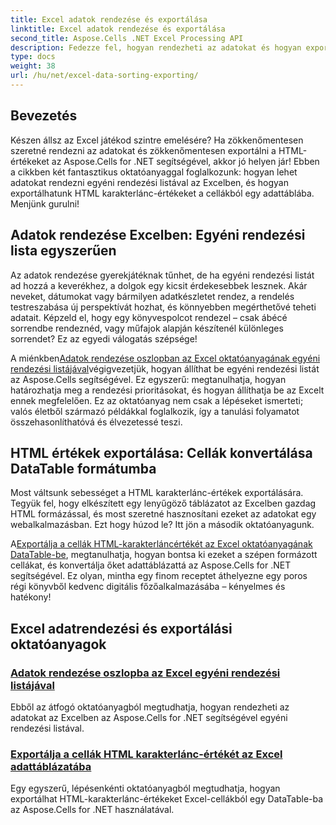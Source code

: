 ```yaml
---
title: Excel adatok rendezése és exportálása
linktitle: Excel adatok rendezése és exportálása
second_title: Aspose.Cells .NET Excel Processing API
description: Fedezze fel, hogyan rendezheti az adatokat és hogyan exportálhat HTML-értékeket Excelben az Aspose.Cells for .NET segítségével ezeken a könnyen követhető oktatóanyagokon keresztül.
type: docs
weight: 38
url: /hu/net/excel-data-sorting-exporting/
---
```

## Bevezetés

Készen állsz az Excel játékod szintre emelésére? Ha zökkenőmentesen szeretné rendezni az adatokat és zökkenőmentesen exportálni a HTML-értékeket az Aspose.Cells for .NET segítségével, akkor jó helyen jár! Ebben a cikkben két fantasztikus oktatóanyaggal foglalkozunk: hogyan lehet adatokat rendezni egyéni rendezési listával az Excelben, és hogyan exportálhatunk HTML karakterlánc-értékeket a cellákból egy adattáblába. Menjünk gurulni!

## Adatok rendezése Excelben: Egyéni rendezési lista egyszerűen

Az adatok rendezése gyerekjátéknak tűnhet, de ha egyéni rendezési listát ad hozzá a keverékhez, a dolgok egy kicsit érdekesebbek lesznek. Akár neveket, dátumokat vagy bármilyen adatkészletet rendez, a rendelés testreszabása új perspektívát hozhat, és könnyebben megérthetővé teheti adatait. Képzeld el, hogy egy könyvespolcot rendezel – csak ábécé sorrendbe rendeznéd, vagy műfajok alapján készítenél különleges sorrendet? Ez az egyedi válogatás szépsége! 

 A miénkben[Adatok rendezése oszlopban az Excel oktatóanyagának egyéni rendezési listájával](./sort-data-in-a-column-with-custom-sort-list-in-excel/)végigvezetjük, hogyan állíthat be egyéni rendezési listát az Aspose.Cells segítségével. Ez egyszerű: megtanulhatja, hogyan határozhatja meg a rendezési prioritásokat, és hogyan állíthatja be az Excelt ennek megfelelően. Ez az oktatóanyag nem csak a lépéseket ismerteti; valós életből származó példákkal foglalkozik, így a tanulási folyamatot összehasonlíthatóvá és élvezetessé teszi.

## HTML értékek exportálása: Cellák konvertálása DataTable formátumba

Most váltsunk sebességet a HTML karakterlánc-értékek exportálására. Tegyük fel, hogy elkészített egy lenyűgöző táblázatot az Excelben gazdag HTML formázással, és most szeretné hasznosítani ezeket az adatokat egy webalkalmazásban. Ezt hogy húzod le? Itt jön a második oktatóanyagunk. 

 A[Exportálja a cellák HTML-karakterláncértékét az Excel oktatóanyagának DataTable-be](./export-html-string-value-of-cells-to-datatable-in-excel/), megtanulhatja, hogyan bontsa ki ezeket a szépen formázott cellákat, és konvertálja őket adattáblázattá az Aspose.Cells for .NET segítségével. Ez olyan, mintha egy finom receptet áthelyezne egy poros régi könyvből kedvenc digitális főzőalkalmazásába – kényelmes és hatékony!

## Excel adatrendezési és exportálási oktatóanyagok
### [Adatok rendezése oszlopba az Excel egyéni rendezési listájával](./sort-data-in-a-column-with-custom-sort-list-in-excel/)
Ebből az átfogó oktatóanyagból megtudhatja, hogyan rendezheti az adatokat az Excelben az Aspose.Cells for .NET segítségével egyéni rendezési listával.
### [Exportálja a cellák HTML karakterlánc-értékét az Excel adattáblázatába](./export-html-string-value-of-cells-to-datatable-in-excel/)
Egy egyszerű, lépésenkénti oktatóanyagból megtudhatja, hogyan exportálhat HTML-karakterlánc-értékeket Excel-cellákból egy DataTable-ba az Aspose.Cells for .NET használatával.